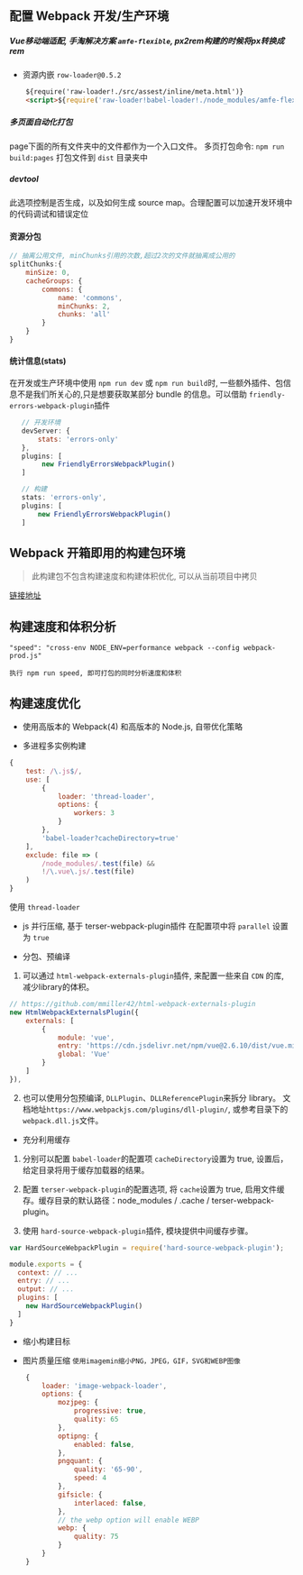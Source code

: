 ## 配置 Webpack 开发/生产环境

##### Vue移动端适配, 手淘解决方案 `amfe-flexible`, px2rem构建的时候将px转换成rem

- 资源内嵌 `row-loader@0.5.2`
```html
    ${require('raw-loader!./src/assest/inline/meta.html')}
    <script>${require('raw-loader!babel-loader!./node_modules/amfe-flexible/index.js')}</script>
```

##### 多页面自动化打包
page下面的所有文件夹中的文件都作为一个入口文件。
多页打包命令: `npm run build:pages`
打包文件到 `dist` 目录夹中


##### devtool
此选项控制是否生成，以及如何生成 source map。合理配置可以加速开发环境中的代码调试和错误定位


#### 资源分包
```javascript
// 抽离公用文件, minChunks引用的次数,超过2次的文件就抽离成公用的
splitChunks:{
    minSize: 0,
    cacheGroups: {
        commons: {
            name: 'commons',
            minChunks: 2,
            chunks: 'all'
        }
    }
}
```

#### 统计信息(stats)
在开发或生产环境中使用 `npm run dev` 或 `npm run build`时, 一些额外插件、包信息不是我们所关心的,只是想要获取某部分 bundle 的信息。可以借助 `friendly-errors-webpack-plugin`插件

```javascript
   // 开发环境
   devServer: {
       stats: 'errors-only'
   },
   plugins: [
        new FriendlyErrorsWebpackPlugin()
   ]

   // 构建
   stats: 'errors-only',
   plugins: [
       new FriendlyErrorsWebpackPlugin()
   ]
``` 

## Webpack 开箱即用的构建包环境 
> 此构建包不包含构建速度和构建体积优化, 可以从当前项目中拷贝 


[链接地址](https://github.com/qiqingfu/build-webpack) 


## 构建速度和体积分析 
```
"speed": "cross-env NODE_ENV=performance webpack --config webpack-prod.js"  

执行 npm run speed, 即可打包的同时分析速度和体积
``` 

## 构建速度优化 
- 使用高版本的 Webpack(4) 和高版本的 Node.js, 自带优化策略  

- 多进程多实例构建 
```javascript
{
    test: /\.js$/,
    use: [
        {
            loader: 'thread-loader',
            options: {
                workers: 3
            }
        },
        'babel-loader?cacheDirectory=true'
    ],
    exclude: file => (
        /node_modules/.test(file) &&
        !/\.vue\.js/.test(file)
    )
}
``` 
使用 `thread-loader` 

- js 并行压缩, 基于 terser-webpack-plugin插件 
在配置项中将 `parallel` 设置为 `true` 

- 分包、预编译 
1. 可以通过 `html-webpack-externals-plugin`插件, 来配置一些来自 `CDN` 的库, 减少library的体积。 
```javascript
// https://github.com/mmiller42/html-webpack-externals-plugin
new HtmlWebpackExternalsPlugin({
    externals: [
        {
            module: 'vue',
            entry: 'https://cdn.jsdelivr.net/npm/vue@2.6.10/dist/vue.min.js',
            global: 'Vue'
        }
    ]
}),
``` 
2. 也可以使用分包预编译, `DLLPlugin`、`DLLReferencePlugin`来拆分 library。 文档地址`https://www.webpackjs.com/plugins/dll-plugin/`, 或参考目录下的 `webpack.dll.js`文件。 

- 充分利用缓存 
1. 分别可以配置 `babel-loader`的配置项 `cacheDirectory`设置为 true, 设置后，给定目录将用于缓存加载器的结果。

2. 配置 `terser-webpack-plugin`的配置选项, 将 `cache`设置为 true, 启用文件缓存。缓存目录的默认路径：node_modules / .cache / terser-webpack-plugin。 

3. 使用 `hard-source-webpack-plugin`插件, 模块提供中间缓存步骤。 
```javascript
var HardSourceWebpackPlugin = require('hard-source-webpack-plugin');

module.exports = {
  context: // ...
  entry: // ...
  output: // ...
  plugins: [
    new HardSourceWebpackPlugin()
  ]
}
``` 
- 缩小构建目标 

- 图片质量压缩 
`使用imagemin缩小PNG，JPEG，GIF，SVG和WEBP图像` 

```javascript
    {
        loader: 'image-webpack-loader',
        options: {
            mozjpeg: {
                progressive: true,
                quality: 65
            },
            optipng: {
                enabled: false,
            },
            pngquant: {
                quality: '65-90',
                speed: 4
            },
            gifsicle: {
                interlaced: false,
            },
            // the webp option will enable WEBP
            webp: {
                quality: 75
            }
        }
    }
```


